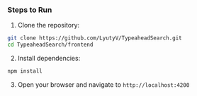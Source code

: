 ### Steps to Run

1. Clone the repository:

```bash
git clone https://github.com/LyutyV/TypeaheadSearch.git
cd TypeaheadSearch/frontend
```

2. Install dependencies:

```bash
npm install
```

3. Open your browser and navigate to `http://localhost:4200`
